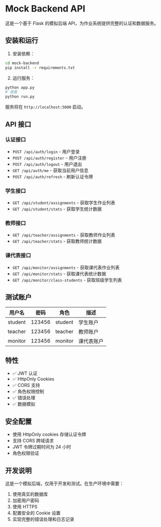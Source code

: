 # Mock Backend API

这是一个基于 Flask 的模拟后端 API，为作业系统提供完整的认证和数据服务。

## 安装和运行

1. 安装依赖：
```bash
cd mock-backend
pip install -r requirements.txt
```

2. 运行服务：
```bash
python app.py
# 或者
python run.py
```

服务将在 `http://localhost:5000` 启动。

## API 接口

### 认证接口

- `POST /api/auth/login` - 用户登录
- `POST /api/auth/register` - 用户注册  
- `POST /api/auth/logout` - 用户退出
- `GET /api/auth/me` - 获取当前用户信息
- `POST /api/auth/refresh` - 刷新认证令牌

### 学生接口

- `GET /api/student/assignments` - 获取学生作业列表
- `GET /api/student/stats` - 获取学生统计数据

### 教师接口

- `GET /api/teacher/assignments` - 获取教师作业列表
- `GET /api/teacher/stats` - 获取教师统计数据

### 课代表接口

- `GET /api/monitor/assignments` - 获取课代表作业列表
- `GET /api/monitor/stats` - 获取课代表统计数据
- `GET /api/monitor/class-students` - 获取班级学生列表

## 测试账户

| 用户名 | 密码 | 角色 | 描述 |
|--------|------|------|------|
| student | 123456 | student | 学生账户 |
| teacher | 123456 | teacher | 教师账户 |
| monitor | 123456 | monitor | 课代表账户 |

## 特性

- ✅ JWT 认证
- ✅ HttpOnly Cookies
- ✅ CORS 支持
- ✅ 角色权限控制
- ✅ 错误处理
- ✅ 数据模拟

## 安全配置

- 使用 HttpOnly cookies 存储认证令牌
- 支持 CORS 跨域请求
- JWT 令牌过期时间为 24 小时
- 角色权限验证

## 开发说明

这是一个模拟后端，仅用于开发和测试。在生产环境中需要：

1. 使用真实的数据库
2. 加密用户密码
3. 使用 HTTPS
4. 配置安全的 Cookie 设置
5. 实现完整的错误处理和日志记录
